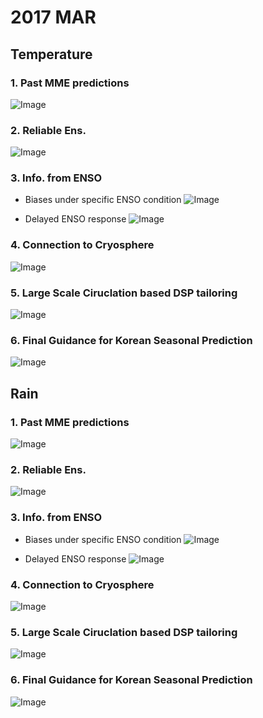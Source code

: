 # 2017 MAR 

## Temperature

### 1. Past MME predictions
![Image](fig_fcst_temp/1_stat.png)

### 2. Reliable Ens.
![Image](fig_fcst_temp/2_stat_ens.png)

### 3. Info. from ENSO
- Biases under specific ENSO condition 
![Image](fig_fcst_temp/3_bias_nino.png)

- Delayed ENSO response 
![Image](fig_fcst_temp/4_leadlag_cor_nino.png)

### 4. Connection to Cryosphere 
![Image](fig_fcst_temp/5_leadlag_cor_Cryo.png)

### 5. Large Scale Ciruclation based DSP tailoring
![Image](fig_fcst_temp/6_tailored_forecast.png)

### 6. Final Guidance for Korean Seasonal Prediction
![Image](fig_fcst_temp/7_fcst_guidance.png)

## 
## Rain

### 1. Past MME predictions
![Image](fig_fcst_rain/1_stat.png)

### 2. Reliable Ens.
![Image](fig_fcst_rain/2_stat_ens.png)

### 3. Info. from ENSO
- Biases under specific ENSO condition 
![Image](fig_fcst_rain/3_bias_nino.png)

- Delayed ENSO response 
![Image](fig_fcst_rain/4_leadlag_cor_nino.png)

### 4. Connection to Cryosphere 
![Image](fig_fcst_rain/5_leadlag_cor_Cryo.png)

### 5. Large Scale Ciruclation based DSP tailoring
![Image](fig_fcst_rain/6_tailored_forecast.png)

### 6. Final Guidance for Korean Seasonal Prediction
![Image](fig_fcst_rain/7_fcst_guidance.png)


